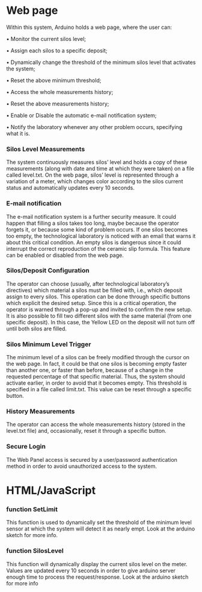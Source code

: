 # Web page 

Within this system, Arduino holds a web page, where the user can:

• Monitor the current silos level;

• Assign each silos to a specific deposit;

• Dynamically change the threshold of the minimum silos level that activates the system;

• Reset the above minimum threshold;

• Access the whole measurements history;

• Reset the above measurements history;

• Enable or Disable the automatic e-mail notification system;

• Notify the laboratory whenever any other problem occurs, specifying what it is.


### Silos Level Measurements

The system continuously measures silos’ level and holds
a copy of these measurements (along with date and time at which they were taken) on a
file called level.txt. On the web page, silos’ level is represented through a variation
of a meter, which changes color according to the silos current status and automatically
updates every 10 seconds.

### E-mail notification

The e-mail notification system is a further security measure. It
could happen that filling a silos takes too long, maybe because the operator forgets it, or
because some kind of problem occurs. If one silos becomes too empty, the technological
laboratory is noticed with an email that warns it about this critical condition. An empty
silos is dangerous since it could interrupt the correct reproduction of the ceramic slip
formula. This feature can be enabled or disabled from the web page.

### Silos/Deposit Configuration 

The operator can choose (usually, after technological
laboratory’s directives) which material a silos must be filled with, i.e., which deposit
assign to every silos. This operation can be done through specific buttons which explicit
the desired setup. Since this is a critical operation, the operator is warned
through a pop-up and invited to confirm the new setup. It is also possible to fill two
different silos with the same material (from one specific deposit). In this case, the Yellow
LED on the deposit will not turn off until both silos are filled.

### Silos Minimum Level Trigger

The minimum level of a silos can be freely modified
through the cursor on the web page. In fact, it could be that one silos
is becoming empty faster than another one, or faster than before, because of a change
in the requested percentage of that specific material. Thus, the system should activate
earlier, in order to avoid that it becomes empty. This threshold is specified in a file called
limit.txt. This value can be reset through a specific button.

### History Measurements

The operator can access the whole measurements history
(stored in the level.txt file) and, occasionally, reset it through a specific button.

### Secure Login 

The Web Panel access is secured by a user/password authentication
method in order to avoid unauthorized access to the system.


# HTML/JavaScript
### function SetLimit
This function is used to dynamically set the threshold of the minimum level sensor at which the system will detect it as nearly empt. Look at the arduino sketch for
more info.

### function SilosLevel
This function will dynamically display the current silos level on the meter.
Values are updated every 10 seconds in order to give arduino server enough time to process
the request/response. Look at the arduino sketch for more info
